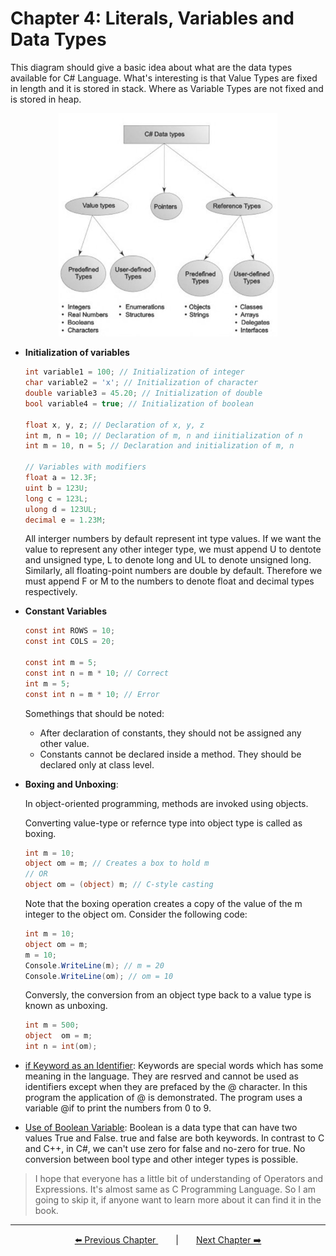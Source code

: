 # Chapter 4: Literals, Variables and Data Types

This diagram should give a basic idea about what are the data types available for C# Language. What's interesting is that Value Types are fixed in length and it is stored in stack. Where as Variable Types are not fixed and is stored in heap.

<p align="center">
  <img src="./data_types.png" width="350">
</p>

- **Initialization of variables**

  ```C#
  int variable1 = 100; // Initialization of integer
  char variable2 = 'x'; // Initialization of character
  double variable3 = 45.20; // Initialization of double
  bool variable4 = true; // Initialization of boolean

  float x, y, z; // Declaration of x, y, z
  int m, n = 10; // Declaration of m, n and iinitialization of n
  int m = 10, n = 5; // Declaration and initialization of m, n

  // Variables with modifiers
  float a = 12.3F;
  uint b = 123U;
  long c = 123L;
  ulong d = 123UL;
  decimal e = 1.23M;
  ```

  All interger numbers by default represent int type values. If we want the value to represent any other integer type, we must append U to dentote and unsigned type, L to denote long and UL to denote unsigned long. Similarly, all floating-point numbers are double by default. Therefore we must append F or M to the numbers to denote float and decimal types respectively.

- **Constant Variables**

  ```C#
  const int ROWS = 10;
  const int COLS = 20;

  const int m = 5;
  const int n = m * 10; // Correct
  int m = 5;
  const int n = m * 10; // Error
  ```

  Somethings that should be noted:

  - After declaration of constants, they should not be assigned any other value.
  - Constants cannot be declared inside a method. They should be declared only at class level.

- **Boxing and Unboxing**:

  In object-oriented programming, methods are invoked using objects.

  Converting value-type or refernce type into object type is called as boxing.

  ```C#
  int m = 10;
  object om = m; // Creates a box to hold m
  // OR
  object om = (object) m; // C-style casting
  ```

  Note that the boxing operation creates a copy of the value of the m integer to the object om. Consider the following code:

  ```C#
  int m = 10;
  object om = m;
  m = 10;
  Console.WriteLine(m); // m = 20
  Console.WriteLine(om); // om = 10
  ```

  Conversly, the conversion from an object type back to a value type is known as unboxing.

  ```C#
  int m = 500;
  object  om = m;
  int n = int(om);
  ```
- [if Keyword as an Identifier](./Practice/Program1.cs): Keywords are special words which has some meaning in the language. They are resrved and cannot be used as identifiers except when they are prefaced by the @ character. In this program the application of @ is demonstrated. The program uses a variable @if to print the numbers from 0 to 9.

- [Use of Boolean Variable](./Practice/Program2.cs): Boolean is a data type that can have two values True and False. true and false are both keywords. In contrast to C and C++, in C#, we can't use zero for false and no-zero for true. No conversion between bool type and other integer types is possible.

> I hope that everyone has a little bit of understanding of Operators and Expressions. It's almost same as C Programming Language. So I am going to skip it, if anyone want to learn more about it can find it in the book.
---
<p align="center"><a href="../Chapter_3/">⬅️ Previous Chapter </a>&emsp;&emsp;|&emsp;&emsp;<a  href="../Chapter_6/">Next Chapter ➡️</a></p>

